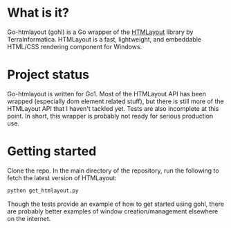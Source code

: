# What is it?
Go-htmlayout (gohl) is a Go wrapper of the [HTMLayout](http://www.terrainformatica.com/htmlayout/) library by TerraInformatica.  HTMLayout is a fast, lightweight, and embeddable HTML/CSS rendering component for Windows.

# Project status
Go-htmlayout is written for Go1.  Most of the HTMLayout API has been wrapped (especially dom element related stuff), but there is still more of the HTMLayout API that I haven't tackled yet.  Tests are also incomplete at this point.  In short, this wrapper is probably not ready for serious production use.

# Getting started
Clone the repo.  In the main directory of the repository, run the following to fetch the latest version of HTMLayout:
```bash
python get_htmlayout.py
```
Though the tests provide an example of how to get started using gohl, there are probably better examples of window creation/management elsewhere on the internet.

